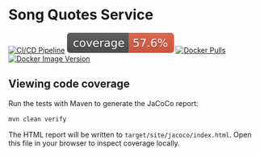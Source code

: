# Song Quotes Service

[![CI/CD Pipeline](https://github.com/xavelo/song-quotes-service/actions/workflows/ci.yaml/badge.svg)](https://github.com/xavelo/song-quotes-service/actions/workflows/ci.yaml)
[![Coverage](.github/badges/jacoco.svg)](https://github.com/xavelo/song-quotes-service/actions/workflows/ci.yaml)
[![Docker Pulls](https://img.shields.io/docker/pulls/xavelo/song-quotes-service)](https://hub.docker.com/r/xavelo/song-quotes-service)
[![Docker Image Version](https://img.shields.io/docker/v/xavelo/song-quotes-service?sort=semver)](https://hub.docker.com/r/xavelo/song-quotes-service/tags)


## Viewing code coverage

Run the tests with Maven to generate the JaCoCo report:

```bash
mvn clean verify
```

The HTML report will be written to `target/site/jacoco/index.html`. Open this
file in your browser to inspect coverage locally.
